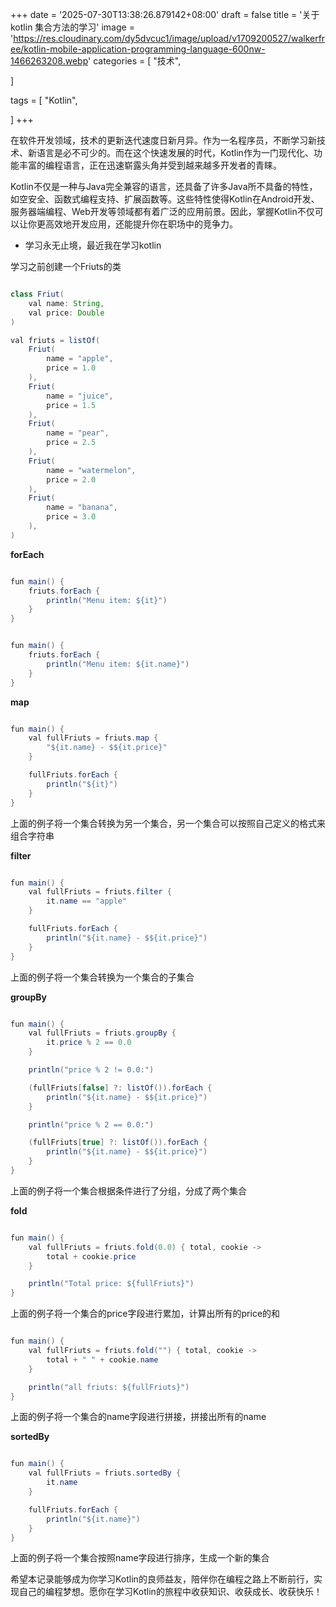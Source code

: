 +++
date = '2025-07-30T13:38:26.879142+08:00'
draft = false
title = '关于kotlin 集合方法的学习'
image = 'https://res.cloudinary.com/dy5dvcuc1/image/upload/v1709200527/walkerfree/kotlin-mobile-application-programming-language-600nw-1466263208.webp'
categories = [
    "技术",

]

tags = [
    "Kotlin",

]
+++

在软件开发领域，技术的更新迭代速度日新月异。作为一名程序员，不断学习新技术、新语言是必不可少的。而在这个快速发展的时代，Kotlin作为一门现代化、功能丰富的编程语言，正在迅速崭露头角并受到越来越多开发者的青睐。

Kotlin不仅是一种与Java完全兼容的语言，还具备了许多Java所不具备的特性，如空安全、函数式编程支持、扩展函数等。这些特性使得Kotlin在Android开发、服务器端编程、Web开发等领域都有着广泛的应用前景。因此，掌握Kotlin不仅可以让你更高效地开发应用，还能提升你在职场中的竞争力。

- 学习永无止境，最近我在学习kotlin

学习之前创建一个Friuts的类

```java

class Friut(
    val name: String,
    val price: Double
)

val friuts = listOf(
    Friut(
    	name = "apple",
        price = 1.0
    ),
    Friut(
    	name = "juice",
        price = 1.5
    ),
    Friut(
    	name = "pear",
        price = 2.5
    ),
    Friut(
    	name = "watermelon",
        price = 2.0
    ),
    Friut(
    	name = "banana",
        price = 3.0
    ),
)
```

**forEach**

```java

fun main() {
    friuts.forEach {
        println("Menu item: ${it}")
    }
}
```

```java

fun main() {
    friuts.forEach {
        println("Menu item: ${it.name}")
    }
}
```

**map**

```java

fun main() { 
    val fullFriuts = friuts.map {
        "${it.name} - $${it.price}"
    }

    fullFriuts.forEach {
        println("${it}")
    }
}
```

上面的例子将一个集合转换为另一个集合，另一个集合可以按照自己定义的格式来组合字符串

**filter**

```java

fun main() {
    val fullFriuts = friuts.filter {
        it.name == "apple"
    }

    fullFriuts.forEach {
        println("${it.name} - $${it.price}")
    }
}
```

上面的例子将一个集合转换为一个集合的子集合

**groupBy**

```java

fun main() {
    val fullFriuts = friuts.groupBy {
        it.price % 2 == 0.0
    }

    println("price % 2 != 0.0:")

    (fullFriuts[false] ?: listOf()).forEach {
        println("${it.name} - $${it.price}")
    }

    println("price % 2 == 0.0:")

    (fullFriuts[true] ?: listOf()).forEach {
        println("${it.name} - $${it.price}")
    }
}
```

上面的例子将一个集合根据条件进行了分组，分成了两个集合

**fold**

```java

fun main() {
    val fullFriuts = friuts.fold(0.0) { total, cookie ->
        total + cookie.price
    }

    println("Total price: ${fullFriuts}")
}
```

上面的例子将一个集合的price字段进行累加，计算出所有的price的和

```java

fun main() {
    val fullFriuts = friuts.fold("") { total, cookie ->
        total + " " + cookie.name
    }

    println("all friuts: ${fullFriuts}")
}
```

上面的例子将一个集合的name字段进行拼接，拼接出所有的name

**sortedBy**

```java

fun main() {
    val fullFriuts = friuts.sortedBy { 
        it.name
    }

    fullFriuts.forEach {
    	println("${it.name}") 
    }
}
```

上面的例子将一个集合按照name字段进行排序，生成一个新的集合

希望本记录能够成为你学习Kotlin的良师益友，陪伴你在编程之路上不断前行，实现自己的编程梦想。愿你在学习Kotlin的旅程中收获知识、收获成长、收获快乐！
